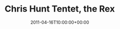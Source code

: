 ---
templateKey: event
guid: 0895ce7b-6eab-11ea-99c5-002590d1d1b0
date: 2011-04-16T10:00:00+00:00
eventTime: '3:30-6:30pm'
title: Chris Hunt Tentet, the Rex
artist: Chris Hunt Tentet
city: Toronto
venue: the Rex
group: Tim Shia
guests: Mark Laver, Chris Gale, Tara Davidson
---